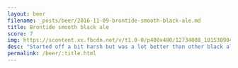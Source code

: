 ```yaml
---
layout: beer
filename: _posts/beer/2016-11-09-brontide-smooth-black-ale.md
title: Brontide smooth black ale
score: 7
img: https://scontent.xx.fbcdn.net/v/t1.0-0/p480x480/12734008_10153890416878745_633217613773642603_n.jpg?oh=5148f46b31a6060e70b645747f1f5f96&oe=58D60209
desc: "Started off a bit harsh but was a lot better than other black ales. Makes me want to try more dark beers"
permalink: /beer/:title.html
---
```


